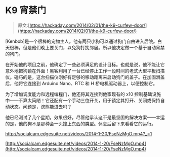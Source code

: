 # K9 宵禁门

> 原文:[https://hackaday.com/2014/02/01/the-k9-curfew-door/](https://hackaday.com/2014/02/01/the-k9-curfew-door/)

[Kenbob]是一个很棒的宠物主人。他有两只小狗可以通过狗门自由进入后院。白天很棒，但是他们晚上要关门，以免狗打扰邻居。所以他决定做一个基于自动宵禁的狗门。

在开始他的项目之前，他确定了一些必须满足的设计目标。也就是说，他不能让它意外地把狗锁在外面！黑客利用了一台已经停止工作一段时间的老式大型平板扫描仪。碰巧的是，这台扫描仪刚好有足够的移动距离来启动狗门的盖子。在加固滑盖后，他将它连接到 Arduino Nano、RTC 和 H 桥电机驱动器上，以便控制它。

为了增加调度能力和远程编程门，他还将其连接到他家现有的 x10 控制基础设施中——不算太简陋！它还配有一个手动三位开关，用于锁定其打开、关闭或保持自动状态。问题是，浣熊能进去吗？

他已经测试了几个星期，效果很好，尽管他承认这不是最坚固的解决方案——幸运的是，他的狗不是那种会一头撞上东西的类型。休息后留下来看看它的运行。

 <http://socialcam.edgesuite.net/videos/2014-1-20/FseNzMgO.mp4?_=1>

[http://socialcam.edgesuite.net/videos/2014-1-20/FseNzMgO.mp4](http://socialcam.edgesuite.net/videos/2014-1-20/FseNzMgO.mp4)